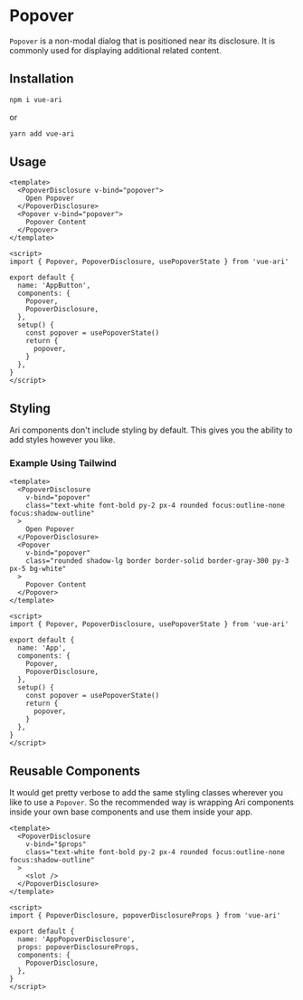 # Popover

`Popover` is a non-modal dialog that is positioned near its disclosure. It is commonly used for displaying additional related content.

## Installation

```bash
npm i vue-ari
```

or

```bash
yarn add vue-ari
```

## Usage

```vue
<template>
  <PopoverDisclosure v-bind="popover">
    Open Popover
  </PopoverDisclosure>
  <Popover v-bind="popover">
    Popover Content
  </Popover>
</template>

<script>
import { Popover, PopoverDisclosure, usePopoverState } from 'vue-ari'

export default {
  name: 'AppButton',
  components: {
    Popover,
    PopoverDisclosure,
  },
  setup() {
    const popover = usePopoverState()
    return {
      popover,
    }
  },
}
</script>
```

## Styling

Ari components don't include styling by default. This gives you the ability to add styles however you like.

### Example Using Tailwind

```vue
<template>
  <PopoverDisclosure
    v-bind="popover"
    class="text-white font-bold py-2 px-4 rounded focus:outline-none focus:shadow-outline"
  >
    Open Popover
  </PopoverDisclosure>
  <Popover
    v-bind="popover"
    class="rounded shadow-lg border border-solid border-gray-300 py-3 px-5 bg-white"
  >
    Popover Content
  </Popover>
</template>

<script>
import { Popover, PopoverDisclosure, usePopoverState } from 'vue-ari'

export default {
  name: 'App',
  components: {
    Popover,
    PopoverDisclosure,
  },
  setup() {
    const popover = usePopoverState()
    return {
      popover,
    }
  },
}
</script>
```

## Reusable Components

It would get pretty verbose to add the same styling classes wherever you like to use a `Popover`. So the recommended way is wrapping Ari components inside your own base components and use them inside your app.

```vue
<template>
  <PopoverDisclosure
    v-bind="$props"
    class="text-white font-bold py-2 px-4 rounded focus:outline-none focus:shadow-outline"
  >
    <slot />
  </PopoverDisclosure>
</template>

<script>
import { PopoverDisclosure, popoverDisclosureProps } from 'vue-ari'

export default {
  name: 'AppPopoverDisclosure',
  props: popoverDisclosureProps,
  components: {
    PopoverDisclosure,
  },
}
</script>
```
